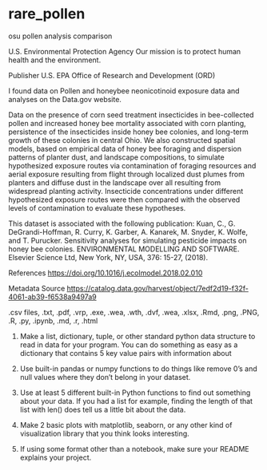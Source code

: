 # rare_pollen
osu pollen analysis comparison

U.S. Environmental Protection Agency
Our mission is to protect human health and the environment.

Publisher 
U.S. EPA Office of Research and Development (ORD)

I found data on Pollen and honeybee neonicotinoid exposure data and analyses on the Data.gov website.

Data on the presence of corn seed treatment insecticides in bee-collected pollen and increased honey bee mortality associated with corn planting, persistence of the insecticides inside honey bee colonies, and long-term growth of these colonies in central Ohio. We also constructed spatial models, based on empirical data of honey bee foraging and dispersion patterns of planter dust, and landscape compositions, to simulate hypothesized exposure routes via contamination of foraging resources and aerial exposure resulting from flight through localized dust plumes from planters and diffuse dust in the landscape over all resulting from widespread planting activity. Insecticide concentrations under different hypothesized exposure routes were then compared with the observed levels of contamination to evaluate these hypotheses.

This dataset is associated with the following publication: Kuan, C., G. DeGrandi-Hoffman, R. Curry, K. Garber, A. Kanarek, M. Snyder, K. Wolfe, and T. Purucker. Sensitivity analyses for simulating pesticide impacts on honey bee colonies. ENVIRONMENTAL MODELLING AND SOFTWARE. Elsevier Science Ltd, New York, NY, USA, 376: 15-27, (2018).




References
https://doi.org/10.1016/j.ecolmodel.2018.02.010

Metadata Source
https://catalog.data.gov/harvest/object/7edf2d19-f32f-4061-ab39-f6538a9497a9

.csv files, .txt, .pdf, .vrp, .exe, .wea, .wth, .dvf, .wea, .xlsx, .Rmd, .png, .PNG, .R, .py, .ipynb, .md, .r, .html

1. Make a list, dictionary, tuple, or other standard python data structure to read in data for your program. You can do something as easy as a dictionary that contains 5 key value pairs with information about 

2. Use built-in pandas or numpy functions to do things like remove 0’s and null values where they don’t belong in your dataset. 

3. Use at least 5 different built-in Python functions to find out something about your data. If you had a list for example, finding the length of that list with len(<list>) does tell us a little bit about the data. 

4. Make 2 basic plots with matplotlib, seaborn, or any other kind of visualization library that you think looks interesting.

5. If using some format other than a notebook, make sure your README explains your project. 